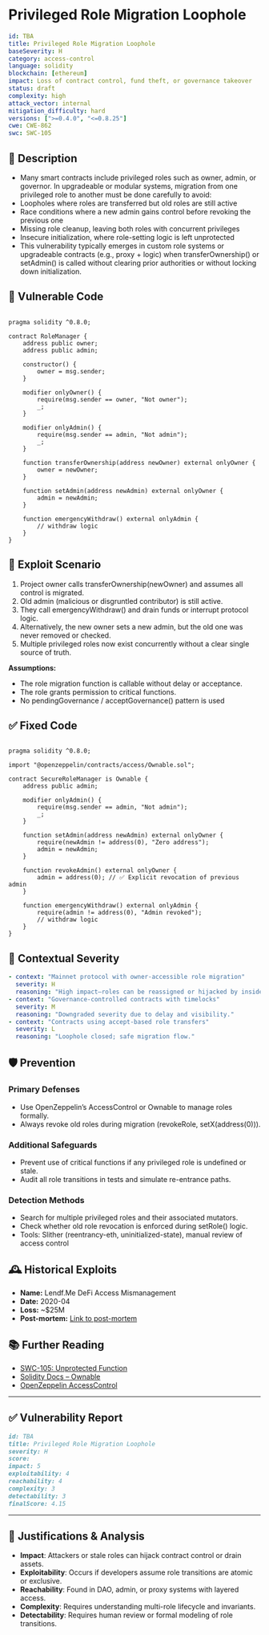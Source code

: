 # Privileged Role Migration Loophole

```YAML
id: TBA
title: Privileged Role Migration Loophole 
baseSeverity: H
category: access-control
language: solidity
blockchain: [ethereum]
impact: Loss of contract control, fund theft, or governance takeover
status: draft
complexity: high
attack_vector: internal
mitigation_difficulty: hard
versions: [">=0.4.0", "<=0.8.25"]
cwe: CWE-862
swc: SWC-105
```

## 📝 Description

- Many smart contracts include privileged roles such as owner, admin, or governor. In upgradeable or modular systems, migration from one privileged role to another must be done carefully to avoid:
- Loopholes where roles are transferred but old roles are still active
- Race conditions where a new admin gains control before revoking the previous one
- Missing role cleanup, leaving both roles with concurrent privileges
- Insecure initialization, where role-setting logic is left unprotected
- This vulnerability typically emerges in custom role systems or upgradeable contracts (e.g., proxy + logic) when transferOwnership() or setAdmin() is called without clearing prior authorities or without locking down initialization.

## 🚨 Vulnerable Code

```solidity

pragma solidity ^0.8.0;

contract RoleManager {
    address public owner;
    address public admin;

    constructor() {
        owner = msg.sender;
    }

    modifier onlyOwner() {
        require(msg.sender == owner, "Not owner");
        _;
    }

    modifier onlyAdmin() {
        require(msg.sender == admin, "Not admin");
        _;
    }

    function transferOwnership(address newOwner) external onlyOwner {
        owner = newOwner;
    }

    function setAdmin(address newAdmin) external onlyOwner {
        admin = newAdmin;
    }

    function emergencyWithdraw() external onlyAdmin {
        // withdraw logic
    }
}
```

## 🧪 Exploit Scenario

1. Project owner calls transferOwnership(newOwner) and assumes all control is migrated.
2. Old admin (malicious or disgruntled contributor) is still active.
3. They call emergencyWithdraw() and drain funds or interrupt protocol logic.
4. Alternatively, the new owner sets a new admin, but the old one was never removed or checked.
5. Multiple privileged roles now exist concurrently without a clear single source of truth.

**Assumptions:**

- The role migration function is callable without delay or acceptance.
- The role grants permission to critical functions.
- No pendingGovernance / acceptGovernance() pattern is used

## ✅ Fixed Code

```solidity

pragma solidity ^0.8.0;

import "@openzeppelin/contracts/access/Ownable.sol";

contract SecureRoleManager is Ownable {
    address public admin;

    modifier onlyAdmin() {
        require(msg.sender == admin, "Not admin");
        _;
    }

    function setAdmin(address newAdmin) external onlyOwner {
        require(newAdmin != address(0), "Zero address");
        admin = newAdmin;
    }

    function revokeAdmin() external onlyOwner {
        admin = address(0); // ✅ Explicit revocation of previous admin
    }

    function emergencyWithdraw() external onlyAdmin {
        require(admin != address(0), "Admin revoked");
        // withdraw logic
    }
}
```

## 🧭 Contextual Severity

```yaml
- context: "Mainnet protocol with owner-accessible role migration"
  severity: H
  reasoning: "High impact—roles can be reassigned or hijacked by insider or attacker."
- context: "Governance-controlled contracts with timelocks"
  severity: M
  reasoning: "Downgraded severity due to delay and visibility."
- context: "Contracts using accept-based role transfers"
  severity: L
  reasoning: "Loophole closed; safe migration flow."
```

## 🛡️ Prevention

### Primary Defenses

- Use OpenZeppelin’s AccessControl or Ownable to manage roles formally.
- Always revoke old roles during migration (revokeRole, setX(address(0))).

### Additional Safeguards

- Prevent use of critical functions if any privileged role is undefined or stale.
- Audit all role transitions in tests and simulate re-entrance paths.

### Detection Methods

- Search for multiple privileged roles and their associated mutators.
- Check whether old role revocation is enforced during setRole() logic.
- Tools: Slither (reentrancy-eth, uninitialized-state), manual review of access control

## 🕰️ Historical Exploits

- **Name:** Lendf.Me DeFi Access Mismanagement 
- **Date:** 2020-04 
- **Loss:** ~$25M 
- **Post-mortem:** [Link to post-mortem](https://dforce.network/blog/post-mortem-analysis-of-lendfme-incident) 
  
## 📚 Further Reading

- [SWC-105: Unprotected Function](https://swcregistry.io/docs/SWC-105/) 
- [Solidity Docs – Ownable](https://docs.openzeppelin.com/contracts/4.x/api/access#Ownable) 
- [OpenZeppelin AccessControl](https://docs.openzeppelin.com/contracts/4.x/api/access#AccessControl)

---

## ✅ Vulnerability Report

```markdown
id: TBA
title: Privileged Role Migration Loophole 
severity: H
score:
impact: 5    
exploitability: 4 
reachability: 4   
complexity: 3  
detectability: 3  
finalScore: 4.15
```

---

## 📄 Justifications & Analysis

- **Impact**: Attackers or stale roles can hijack contract control or drain assets.
- **Exploitability**: Occurs if developers assume role transitions are atomic or exclusive.
- **Reachability**: Found in DAO, admin, or proxy systems with layered access.
- **Complexity**: Requires understanding multi-role lifecycle and invariants.
- **Detectability**: Requires human review or formal modeling of role transitions.